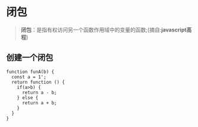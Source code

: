 # 闭包
> **闭包**：是指有权访问另一个函数作用域中的变量的函数;(摘自:**javascript高程**)
## 创建一个闭包
```
function funA(b) {
  const a = 1';
  return function () {
    if(a>b) {
      return a - b;
    } else {
      return a + b;
    }
  }
}
```

